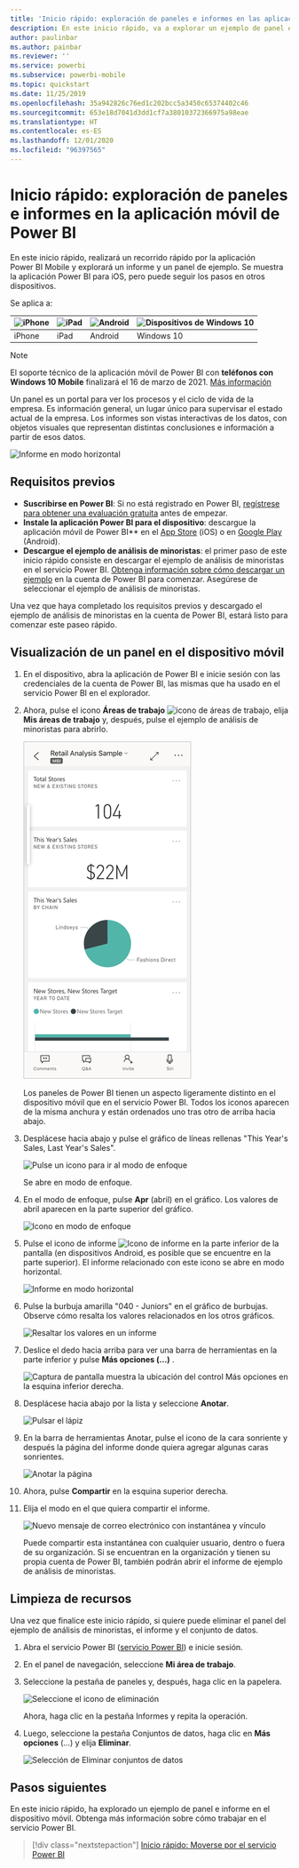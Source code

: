 ```yaml
---
title: 'Inicio rápido: exploración de paneles e informes en las aplicaciones móviles'
description: En este inicio rápido, va a explorar un ejemplo de panel e informe en las aplicaciones móviles de Power BI.
author: paulinbar
ms.author: painbar
ms.reviewer: ''
ms.service: powerbi
ms.subservice: powerbi-mobile
ms.topic: quickstart
ms.date: 11/25/2019
ms.openlocfilehash: 35a942826c76ed1c202bcc5a3450c65374402c46
ms.sourcegitcommit: 653e18d7041d3dd1cf7a38010372366975a98eae
ms.translationtype: HT
ms.contentlocale: es-ES
ms.lasthandoff: 12/01/2020
ms.locfileid: "96397565"
---
```

# <a name="quickstart-explore-dashboards-and-reports-in-the-power-bi-mobile-apps"></a>Inicio rápido: exploración de paneles e informes en la aplicación móvil de Power BI
En este inicio rápido, realizará un recorrido rápido por la aplicación Power BI Mobile y explorará un informe y un panel de ejemplo. Se muestra la aplicación Power BI para iOS, pero puede seguir los pasos en otros dispositivos.

Se aplica a:

| ![iPhone](./media/mobile-apps-quickstart-view-dashboard-report/iphone-logo-30-px.png) | ![iPad](./media/mobile-apps-quickstart-view-dashboard-report/ipad-logo-30-px.png) | ![Android](./media/mobile-apps-quickstart-view-dashboard-report/android-logo-30-px.png) | ![Dispositivos de Windows 10](./media/mobile-apps-quickstart-view-dashboard-report/win-10-logo-30-px.png) |
|:--- |:--- |:--- |:--- |
| iPhone | iPad | Android | Windows 10 |

>[!NOTE]
>El soporte técnico de la aplicación móvil de Power BI con **teléfonos con Windows 10 Mobile** finalizará el 16 de marzo de 2021. [Más información](/legal/powerbi/powerbi-mobile/power-bi-mobile-app-end-of-support-for-windows-phones)

Un panel es un portal para ver los procesos y el ciclo de vida de la empresa. Es información general, un lugar único para supervisar el estado actual de la empresa. Los informes son vistas interactivas de los datos, con objetos visuales que representan distintas conclusiones e información a partir de esos datos. 

![Informe en modo horizontal](././media/mobile-apps-quickstart-view-dashboard-report/power-bi-android-quickstart-report.png)

## <a name="prerequisites"></a>Requisitos previos

* **Suscribirse en Power BI**: Si no está registrado en Power BI, [regístrese para obtener una evaluación gratuita](https://app.powerbi.com/signupredirect?pbi_source=web) antes de empezar.
* **Instale la aplicación Power BI para el dispositivo**: descargue la aplicación móvil de Power BI** en el [App Store](https://apps.apple.com/app/microsoft-power-bi/id929738808) (iOS) o en [Google Play](https://play.google.com/store/apps/details?id=com.microsoft.powerbim&amp;amp;clcid=0x409) (Android).
* **Descargue el ejemplo de análisis de minoristas**: el primer paso de este inicio rápido consiste en descargar el ejemplo de análisis de minoristas en el servicio Power BI. [Obtenga información sobre cómo descargar un ejemplo](./mobile-apps-download-samples.md) en la cuenta de Power BI para comenzar. Asegúrese de seleccionar el ejemplo de análisis de minoristas.

Una vez que haya completado los requisitos previos y descargado el ejemplo de análisis de minoristas en la cuenta de Power BI, estará listo para comenzar este paseo rápido.

## <a name="view-a-dashboard-on-your-mobile-device"></a>Visualización de un panel en el dispositivo móvil
1. En el dispositivo, abra la aplicación de Power BI e inicie sesión con las credenciales de la cuenta de Power BI, las mismas que ha usado en el servicio Power BI en el explorador.
 
1. Ahora, pulse el icono **Áreas de trabajo** ![icono de áreas de trabajo](./media/mobile-apps-quickstart-view-dashboard-report/power-bi-iphone-workspaces-button.png), elija **Mis áreas de trabajo** y, después, pulse el ejemplo de análisis de minoristas para abrirlo.

    ![Paneles en Mi área de trabajo](./media/mobile-apps-quickstart-view-dashboard-report/power-bi-android-quickstart-dashboard.png)
   
    Los paneles de Power BI tienen un aspecto ligeramente distinto en el dispositivo móvil que en el servicio Power BI. Todos los iconos aparecen de la misma anchura y están ordenados uno tras otro de arriba hacia abajo.

6. Desplácese hacia abajo y pulse el gráfico de líneas rellenas "This Year's Sales, Last Year's Sales".

    ![Pulse un icono para ir al modo de enfoque](./media/mobile-apps-quickstart-view-dashboard-report/power-bi-android-quickstart-tap-tile-fave.png)

    Se abre en modo de enfoque.

7. En el modo de enfoque, pulse **Apr** (abril) en el gráfico. Los valores de abril aparecen en la parte superior del gráfico.

    ![Icono en modo de enfoque](./media/mobile-apps-quickstart-view-dashboard-report/power-bi-android-quickstart-tile-focus.png)

8. Pulse el icono de informe ![Icono de informe](./media/mobile-apps-quickstart-view-dashboard-report/power-bi-android-quickstart-report-icon.png) en la parte inferior de la pantalla (en dispositivos Android, es posible que se encuentre en la parte superior). El informe relacionado con este icono se abre en modo horizontal.

    ![Informe en modo horizontal](././media/mobile-apps-quickstart-view-dashboard-report/power-bi-android-quickstart-report.png)

9. Pulse la burbuja amarilla "040 - Juniors" en el gráfico de burbujas. Observe cómo resalta los valores relacionados en los otros gráficos. 

    ![Resaltar los valores en un informe](./media/mobile-apps-quickstart-view-dashboard-report/power-bi-android-quickstart-cross-highlight.png)

10. Deslice el dedo hacia arriba para ver una barra de herramientas en la parte inferior y pulse **Más opciones (...)** .

    ![Captura de pantalla muestra la ubicación del control Más opciones en la esquina inferior derecha.](./media/mobile-apps-quickstart-view-dashboard-report/power-bi-android-quickstart-tap-pencil.png)


11. Desplácese hacia abajo por la lista y seleccione **Anotar**.

    ![Pulsar el lápiz](./media/mobile-apps-quickstart-view-dashboard-report/power-bi-android-quickstart-tap-pencil2.png)

12. En la barra de herramientas Anotar, pulse el icono de la cara sonriente y después la página del informe donde quiera agregar algunas caras sonrientes.
 
    ![Anotar la página](./media/mobile-apps-quickstart-view-dashboard-report/power-bi-android-quickstart-annotate.png)

13. Ahora, pulse **Compartir** en la esquina superior derecha.

14. Elija el modo en el que quiera compartir el informe.  

    ![Nuevo mensaje de correo electrónico con instantánea y vínculo](./media/mobile-apps-quickstart-view-dashboard-report/power-bi-android-quickstart-send-snapshot.png)

    Puede compartir esta instantánea con cualquier usuario, dentro o fuera de su organización. Si se encuentran en la organización y tienen su propia cuenta de Power BI, también podrán abrir el informe de ejemplo de análisis de minoristas.

## <a name="clean-up-resources"></a>Limpieza de recursos

Una vez que finalice este inicio rápido, si quiere puede eliminar el panel del ejemplo de análisis de minoristas, el informe y el conjunto de datos.

1. Abra el servicio Power BI ([servicio Power BI](https://app.powerbi.com)) e inicie sesión.

2. En el panel de navegación, seleccione **Mi área de trabajo**.

3. Seleccione la pestaña de paneles y, después, haga clic en la papelera.

    ![Seleccione el icono de eliminación](./media/mobile-apps-quickstart-view-dashboard-report/power-bi-android-quickstart-delete-retail.png)

    Ahora, haga clic en la pestaña Informes y repita la operación.

4. Luego, seleccione la pestaña Conjuntos de datos, haga clic en **Más opciones** (...) y elija **Eliminar**. 


    ![Selección de Eliminar conjuntos de datos](./media/mobile-apps-quickstart-view-dashboard-report/power-bi-android-quickstart-delete-retail-datasets.png)

## <a name="next-steps"></a>Pasos siguientes

En este inicio rápido, ha explorado un ejemplo de panel e informe en el dispositivo móvil. Obtenga más información sobre cómo trabajar en el servicio Power BI. 

> [!div class="nextstepaction"]
> [Inicio rápido: Moverse por el servicio Power BI](../end-user-experience.md)